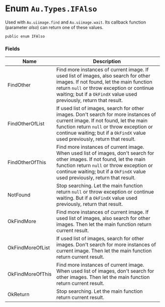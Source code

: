 # Enum `Au.Types.IFAlso`

Used with `Au.uiimage.find` and `Au.uiimage.wait`. Its callback function (parameter *also*) can return one of these values.

```
public enum IFAlso
```

### Fields

| Name | Description |
| --- | --- |
| FindOther | Find more instances of current image. If used list of images, also search for other images. If not found, let the main function return `null` or throw exception or continue waiting; but if a `OkFindX` value used previously, return that result. |
| FindOtherOfList | If used list of images, search for other images. Don't search for more instances of current image. If not found, let the main function return `null` or throw exception or continue waiting; but if a `OkFindX` value used previously, return that result. |
| FindOtherOfThis | Find more instances of current image. When used list of images, don't search for other images. If not found, let the main function return `null` or throw exception or continue waiting; but if a `OkFindX` value used previously, return that result. |
| NotFound | Stop searching. Let the main function return `null` or throw exception or continue waiting. But if a `OkFindX` value used previously, return that result. |
| OkFindMore | Find more instances of current image. If used list of images, also search for other images. Then let the main function return current result. |
| OkFindMoreOfList | If used list of images, search for other images. Don't search for more instances of current image. Then let the main function return current result. |
| OkFindMoreOfThis | Find more instances of current image. When used list of images, don't search for other images. Then let the main function return current result. |
| OkReturn | Stop searching. Let the main function return current result. |